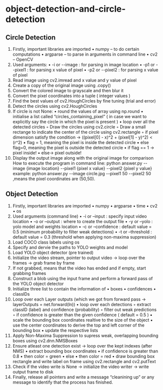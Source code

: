 # object-detection-and-circle-detection

## Circle Detection

1. Firstly, important libraries are imported
• numpy – to do certain computations
• argparse – to parse in arguments in command line
• cv2 – OpenCV
2. Used arguments:
• -i or --image : for parsing in image location
• -p1 or --pixel1 : for parsing x value of pixel
• -p2 or --pixel2 : for parsing x value of pixel
3. Read image using cv2.imread and x value and y value of pixel
4. Create a copy of the original image using .copy()
5. Convert the colored image to grayscale and then blur it
6. Convert the pixel coordinates into a tuple ( integer values )
7. Find the best values of cv2.HoughCircles by fine tuning (trial and error)
8. Detect the circles using cv2.HoughCircles
9. If circle is not None:
• round the values of array using np.round
• initialise a list called “circles_containing_pixel” ( in case we want to explicitly say the circle in
which the pixel is present )
• loop over all the detected circles
◦ Draw the circles using cv2.circle
◦ Draw a small rectange to indicate the center of the circle using cv2.rectangle
◦ if pixel dimension satisfy the condition → ((pixel[0] - x)^2 + (pixel[1] - y)^2) < (r^2)
▪ flag = 1, meaning the pixel is inside the detected circle
▪ else flag=0, meaning the pixel is outside the detected circle
• if flag == 1 → pixel inside!
• else→ pixel outside!
10. Display the output image along with the original image for comparison
How to execute the program in command line:
python answer.py --image {image location} --pixel1 {pixel x value} --pixel2 {pixel y value}
example: python answer.py --image circle.jpg --pixel1 50 --pixel2 50
,means the pixel coordinates are (50,50).

## Object Detection

1. Firstly, important libraries are imported
• numpy
• argparse
• time
• cv2
• os
2. Used arguments (command line)
• -i or –input : specify input video location
• -o or –output : where to create the output file
• -y or –yolo : yolo model and weights location
• -c or –confidence : default value = 0.5 (minimum probability to filter weak detections)
• -t or –threshold : default value = 0.3 (threshold when applying non-maxima suppression)
3. Load COCO class labels using os
4. Specify and dervie the paths to YOLO weights and model
5. Load YOLO object detector (pre trained)
6. Initialize the video stream, pointer to output video → loop over the frames → grab frame by frame
7. If not grabbed, means that the video has ended and if empty, start grabbing frames
8. Construct a blob using the input frame and perform a forward pass of the YOLO object detector
9. Initialize three list to contain the information of
• boxes
• confidences
• classIDs
10. Loop over each Layer outputs (which we got from forward pass → layerOutputs = net.forward(ln))
• loop over each detections
◦ extract classID (label) and confidence (probability)
◦ filter out weak predictions
◦ if confidence is greater than the given confidence ( default = 0.5 )
▪ scale the bounding box coordinates realtive to the size of the object
▪ use the center coordinates to derive the top and left corner of the bounding box
▪ update the respective lists
11. Apply Non-Maxima Suppression to supress weak, overlapping bounding boxes using
cv2.dnn.NMSBoxes
12. Ensure atleast one detection exist → loop over the kept indexes (after NMS)
• extract bounding box coordinates
• if confidence is greater than 0.8
▪ then color = green
• else
▪ then color = red
• draw bounding box rectangle and write label on frame using cv2.rectangle and cv2.putText
13. Check if the video write is None → initialize the video writer → write output frame to disk
14. Finally, release all pointers and write a message “cleanining up” or any message to identify that the
process has finished.

